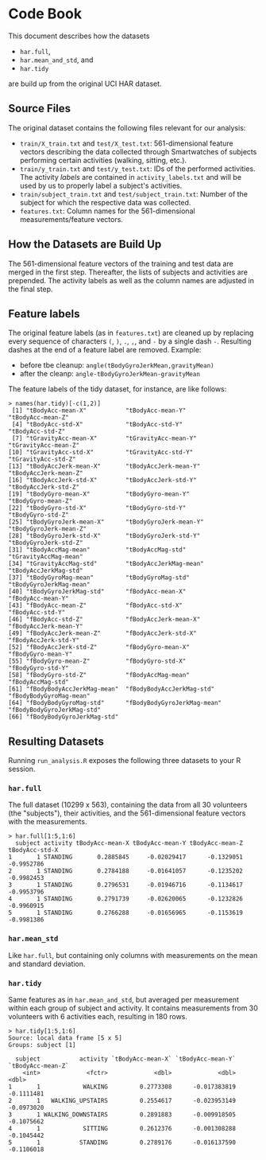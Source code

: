 # Code Book

This document describes how the datasets
- `har.full`,
- `har.mean_and_std`, and
- `har.tidy`

are build up from the original UCI HAR dataset.

## Source Files

The original dataset contains the following files relevant for our analysis:
- `train/X_train.txt` and `test/X_test.txt`: 561-dimensional feature vectors
  describing the data collected through Smartwatches of subjects performing
  certain activities (walking, sitting, etc.).
- `train/y_train.txt` and `test/y_test.txt`: IDs of the performed activities.
  The activity *labels* are contained in `activity_labels.txt` and will be used
  by us to properly label a subject's activities.
- `train/subject_train.txt` and `test/subject_train.txt`: Number of the subject
  for which the respective data was collected.
- `features.txt`: Column names for the 561-dimensional measurements/feature vectors.

## How the Datasets are Build Up

The 561-dimensional feature vectors of the training and test data are merged in
the first step.
Thereafter, the lists of subjects and activities are prepended.
The activity labels as well as the column names are adjusted in the final step.

## Feature labels

The original feature labels (as in `features.txt`) are cleaned up by replacing
every sequence of characters `(`, `)`, `.`, `,`, and `-` by a single dash `-`.
Resulting dashes at the end of a feature label are removed.
Example:

- before tbe cleanup: `angle(tBodyGyroJerkMean,gravityMean)`
- after the cleanp: `angle-tBodyGyroJerkMean-gravityMean`

The feature labels of the tidy dataset, for instance, are like follows:

```
> names(har.tidy)[-c(1,2)]
 [1] "tBodyAcc-mean-X"           "tBodyAcc-mean-Y"           "tBodyAcc-mean-Z"          
 [4] "tBodyAcc-std-X"            "tBodyAcc-std-Y"            "tBodyAcc-std-Z"           
 [7] "tGravityAcc-mean-X"        "tGravityAcc-mean-Y"        "tGravityAcc-mean-Z"       
[10] "tGravityAcc-std-X"         "tGravityAcc-std-Y"         "tGravityAcc-std-Z"        
[13] "tBodyAccJerk-mean-X"       "tBodyAccJerk-mean-Y"       "tBodyAccJerk-mean-Z"      
[16] "tBodyAccJerk-std-X"        "tBodyAccJerk-std-Y"        "tBodyAccJerk-std-Z"       
[19] "tBodyGyro-mean-X"          "tBodyGyro-mean-Y"          "tBodyGyro-mean-Z"         
[22] "tBodyGyro-std-X"           "tBodyGyro-std-Y"           "tBodyGyro-std-Z"          
[25] "tBodyGyroJerk-mean-X"      "tBodyGyroJerk-mean-Y"      "tBodyGyroJerk-mean-Z"     
[28] "tBodyGyroJerk-std-X"       "tBodyGyroJerk-std-Y"       "tBodyGyroJerk-std-Z"      
[31] "tBodyAccMag-mean"          "tBodyAccMag-std"           "tGravityAccMag-mean"      
[34] "tGravityAccMag-std"        "tBodyAccJerkMag-mean"      "tBodyAccJerkMag-std"      
[37] "tBodyGyroMag-mean"         "tBodyGyroMag-std"          "tBodyGyroJerkMag-mean"    
[40] "tBodyGyroJerkMag-std"      "fBodyAcc-mean-X"           "fBodyAcc-mean-Y"          
[43] "fBodyAcc-mean-Z"           "fBodyAcc-std-X"            "fBodyAcc-std-Y"           
[46] "fBodyAcc-std-Z"            "fBodyAccJerk-mean-X"       "fBodyAccJerk-mean-Y"      
[49] "fBodyAccJerk-mean-Z"       "fBodyAccJerk-std-X"        "fBodyAccJerk-std-Y"       
[52] "fBodyAccJerk-std-Z"        "fBodyGyro-mean-X"          "fBodyGyro-mean-Y"         
[55] "fBodyGyro-mean-Z"          "fBodyGyro-std-X"           "fBodyGyro-std-Y"          
[58] "fBodyGyro-std-Z"           "fBodyAccMag-mean"          "fBodyAccMag-std"          
[61] "fBodyBodyAccJerkMag-mean"  "fBodyBodyAccJerkMag-std"   "fBodyBodyGyroMag-mean"    
[64] "fBodyBodyGyroMag-std"      "fBodyBodyGyroJerkMag-mean" "fBodyBodyGyroJerkMag-std"
[66] "fBodyBodyGyroJerkMag-std"
```

## Resulting Datasets

Running `run_analysis.R` exposes the following three datasets to your R session.

### `har.full`

The full dataset (10299 x 563), containing the data from all 30 volunteers
(the "subjects"), their activities, and the 561-dimensional feature vectors with
the measurements.

```
> har.full[1:5,1:6]
  subject activity tBodyAcc-mean-X tBodyAcc-mean-Y tBodyAcc-mean-Z tBodyAcc-std-X
1       1 STANDING       0.2885845     -0.02029417      -0.1329051     -0.9952786
2       1 STANDING       0.2784188     -0.01641057      -0.1235202     -0.9982453
3       1 STANDING       0.2796531     -0.01946716      -0.1134617     -0.9953796
4       1 STANDING       0.2791739     -0.02620065      -0.1232826     -0.9960915
5       1 STANDING       0.2766288     -0.01656965      -0.1153619     -0.9981386
```

### `har.mean_std`

Like `har.full`, but containing only columns with measurements on the mean and
standard deviation.

### `har.tidy`

Same features as in `har.mean_and_std`, but averaged per measurement within
each group of subject and activity.
It contains measurements from 30 volunteers with 6 activities each, resulting in
180 rows.

```
> har.tidy[1:5,1:6]
Source: local data frame [5 x 5]
Groups: subject [1]

  subject           activity `tBodyAcc-mean-X` `tBodyAcc-mean-Y` `tBodyAcc-mean-Z`
    <int>             <fctr>             <dbl>             <dbl>             <dbl>
1       1            WALKING         0.2773308      -0.017383819        -0.1111481
2       1   WALKING_UPSTAIRS         0.2554617      -0.023953149        -0.0973020
3       1 WALKING_DOWNSTAIRS         0.2891883      -0.009918505        -0.1075662
4       1            SITTING         0.2612376      -0.001308288        -0.1045442
5       1           STANDING         0.2789176      -0.016137590        -0.1106018
```
